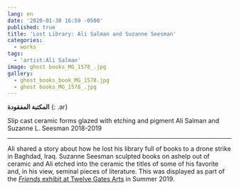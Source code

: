 ```yaml
---
lang: en
date: '2020-01-30 16:59 -0500'
published: true
title: 'Lost Library: Ali Salman and Suzanne Seesman'
categories:
  - works
tags:
  - 'artist:Ali Salman'
image: ghost books_MG_1578_.jpg
gallery:
  - ghost_books_book_MG_1578.jpg
  - ghost books_MG_1578_.jpg
---
```

**المكتبة المفقودة**
{: .ar}

Slip cast ceramic forms glazed with etching and pigment 
Ali Salman and Suzanne L. Seesman
2018-2019

<hr/>

Ali shared a story about how he lost his library full of books to a drone strike in Baghdad, Iraq. Suzanne Seesman sculpted books on ashelp out of ceramic and Ali etched into the ceramic the titles of some of his favorite and, in his view, seminal pieces of literature. This was displayed as part of the [_Friends_ exhibit at Twelve Gates Arts](http://fps.swarthmore.edu/exhibitions/exhibit:twelve%20gates/friends/) in Summer 2019.

